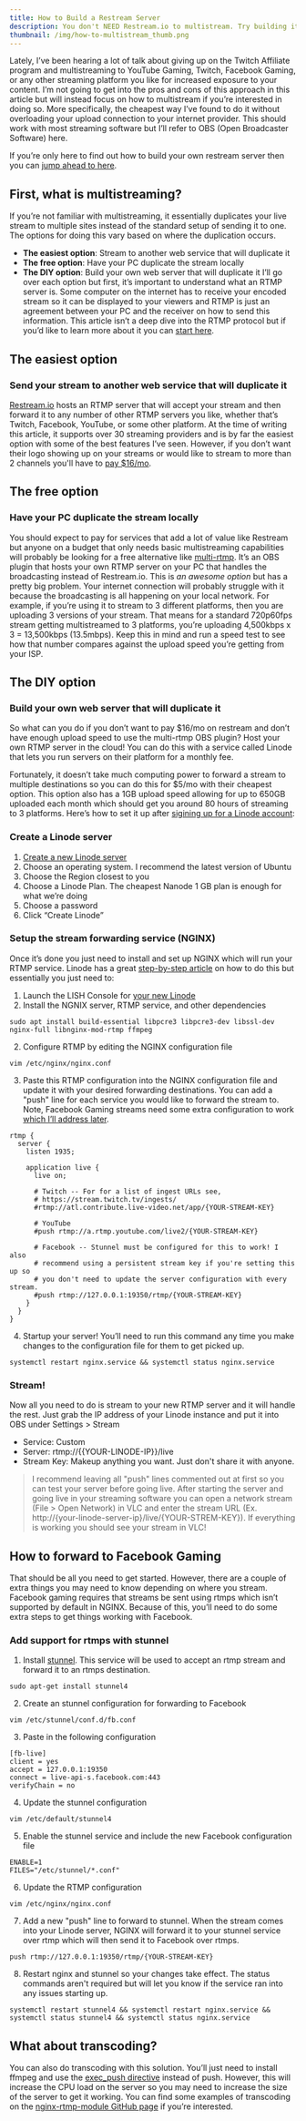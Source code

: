 ```yaml
---
title: How to Build a Restream Server
description: You don't NEED Restream.io to multistream. Try building it yourself for less!
thumbnail: /img/how-to-multistream_thumb.png
---
```


Lately, I’ve been hearing a lot of talk about giving up on the Twitch Affiliate program and multistreaming to YouTube Gaming, Twitch, Facebook Gaming, or any other streaming platform you like for increased exposure to your content. I’m not going to get into the pros and cons of this approach in this article but will instead focus on how to multistream if you’re interested in doing so. More specifically, the cheapest way I’ve found to do it without overloading your upload connection to your internet provider. This should work with most streaming software but I’ll refer to OBS (Open Broadcaster Software) here.

If you’re only here to find out how to build your own restream server then you can [jump ahead to here](#the-diy-option).

## First, what is multistreaming?
If you’re not familiar with multistreaming, it essentially duplicates your live stream to multiple sites instead of the standard setup of sending it to one. The options for doing this vary based on where the duplication occurs.
* **The easiest option**: Stream to another web service that will duplicate it
* **The free option**: Have your PC duplicate the stream locally
* **The DIY option**: Build your own web server that will duplicate it
I’ll go over each option but first, it’s important to understand what an RTMP server is. Some computer on the internet has to receive your encoded stream so it can be displayed to your viewers and RTMP is just an agreement between your PC and the receiver on how to send this information. This article isn’t a deep dive into the RTMP protocol but if you’d like to learn more about it you can [start here](https://www.adobe.com/content/dam/acom/en/devnet/rtmp/pdf/rtmp_specification_1.0.pdf).

## The easiest option
### Send your stream to another web service that will duplicate it
[Restream.io](https://restream.io/multistreaming) hosts an RTMP server that will accept your stream and then forward it to any number of other RTMP servers you like, whether that’s Twitch, Facebook, YouTube, or some other platform. At the time of writing this article, it supports over 30 streaming providers and is by far the easiest option with some of the best features I’ve seen. However, if you don’t want their logo showing up on your streams or would like to stream to more than 2 channels you'll have to [pay $16/mo](https://restream.io/pricing).

## The free option
### Have your PC duplicate the stream locally
You should expect to pay for services that add a lot of value like Restream but anyone on a budget that only needs basic multistreaming capabilities will probably be looking for a free alternative like [multi-rtmp](https://obsproject.com/forum/resources/multiple-rtmp-outputs-plugin.964/). It’s an OBS plugin that hosts your own RTMP server on your PC that handles the broadcasting instead of Restream.io. This is _an awesome option_ but has a pretty big problem. Your internet connection will probably struggle with it because the broadcasting is all happening on your local network. For example, if you’re using it to stream to 3 different platforms, then you are uploading 3 versions of your stream. That means for a standard 720p60fps stream getting multistreamed to 3 platforms, you’re uploading 4,500kbps x 3 = 13,500kbps (13.5mbps). Keep this in mind and run a speed test to see how that number compares against the upload speed you’re getting from your ISP.

## The DIY option
### Build your own web server that will duplicate it
So what can you do if you don’t want to pay $16/mo on restream and don’t have enough upload speed to use the multi-rtmp OBS plugin? Host your own RTMP server in the cloud! You can do this with a service called Linode that lets you run servers on their platform for a monthly fee.

Fortunately, it doesn’t take much computing power to forward a stream to multiple destinations so you can do this for $5/mo with their cheapest option. This option also has a 1GB upload speed allowing for up to 650GB uploaded each month which should get you around 80 hours of streaming to 3 platforms. Here’s how to set it up after [sigining up for a Linode account](https://login.linode.com/signup):

### Create a Linode server
1. [Create a new Linode server](https://cloud.linode.com/linodes/create)
2. Choose an operating system. I recommend the latest version of Ubuntu
3. Choose the Region closest to you
4. Choose a Linode Plan. The cheapest Nanode 1 GB plan is enough for what we’re doing
5. Choose a password
6. Click “Create Linode”
<article-image src="/img/how-to-multistream_1.gif"></article-image>

### Setup the stream forwarding service (NGINX)
Once it’s done you just need to install and set up NGINX which will run your RTMP service. Linode has a great [step-by-step article](https://www.linode.com/docs/guides/set-up-a-streaming-rtmp-server/) on how to do this but essentially you just need to:
1. Launch the LISH Console for [your new Linode](https://cloud.linode.com/linodes?view=grid)
2. Install the NGNIX server, RTMP service, and other dependencies
```
sudo apt install build-essential libpcre3 libpcre3-dev libssl-dev nginx-full libnginx-mod-rtmp ffmpeg
```
2. Configure RTMP by editing the NGINX configuration file
```
vim /etc/nginx/nginx.conf
```
3. Paste this RTMP configuration into the NGINX configuration file and update it with your desired forwarding destinations. You can add a "push" line for each service you would like to forward the stream to. Note, Facebook Gaming streams need some extra configuration to work [which I’ll address later](#how-to-forward-to-facebook-gaming).
```
rtmp {
  server {
    listen 1935;

    application live {
      live on;

      # Twitch -- For for a list of ingest URLs see,
      # https://stream.twitch.tv/ingests/
      #rtmp://atl.contribute.live-video.net/app/{YOUR-STREAM-KEY}

      # YouTube
      #push rtmp://a.rtmp.youtube.com/live2/{YOUR-STREAM-KEY}

      # Facebook -- Stunnel must be configured for this to work! I also
      # recommend using a persistent stream key if you're setting this up so
      # you don't need to update the server configuration with every stream.
      #push rtmp://127.0.0.1:19350/rtmp/{YOUR-STREAM-KEY}
    }
  }
}
```
4. Startup your server! You’ll need to run this command any time you make changes to the configuration file for them to get picked up.
```
systemctl restart nginx.service && systemctl status nginx.service
```

### Stream!
Now all you need to do is stream to your new RTMP server and it will handle the rest. Just grab the IP address of your Linode instance and put it into OBS under Settings > Stream
* Service: Custom
* Server: rtmp://{{YOUR-LINODE-IP}}/live
* Stream Key: Makeup anything you want. Just don't share it with anyone.
> I recommend leaving all "push" lines commented out at first so you can test your server before going live. After starting the server and going live in your streaming software you can open a network stream (File > Open Network) in VLC and enter the stream URL (Ex. http://{your-linode-server-ip}/live/{YOUR-STREM-KEY}). If everything is working you should see your stream in VLC!

## How to forward to Facebook Gaming
That should be all you need to get started. However, there are a couple of extra things you may need to know depending on where you stream. Facebook gaming requires that streams be sent using rtmps which isn’t supported by default in NGINX. Because of this, you’ll need to do some extra steps to get things working with Facebook.

### Add support for rtmps with stunnel
1. Install [stunnel](https://www.stunnel.org/). This service will be used to accept an rtmp stream and forward it to an rtmps destination.
```
sudo apt-get install stunnel4
```
2. Create an stunnel configuration for forwarding to Facebook
```
vim /etc/stunnel/conf.d/fb.conf
```
3. Paste in the following configuration
```
[fb-live]
client = yes
accept = 127.0.0.1:19350
connect = live-api-s.facebook.com:443
verifyChain = no
```
4. Update the stunnel configuration
```
vim /etc/default/stunnel4
```
5. Enable the stunnel service and include the new Facebook configuration file
```
ENABLE=1
FILES="/etc/stunnel/*.conf"
```
6. Update the RTMP configuration
```
vim /etc/nginx/nginx.conf
```
7. Add a new "push" line to forward to stunnel. When the stream comes into your Linode server, NGINX will forward it to your stunnel service over rtmp which will then send it to Facebook over rtmps.
```
push rtmp://127.0.0.1:19350/rtmp/{YOUR-STREAM-KEY}
```
8. Restart nginx and stunnel so your changes take effect. The status commands aren't required but will let you know if the service ran into any issues starting up.
```
systemctl restart stunnel4 && systemctl restart nginx.service && systemctl status stunnel4 && systemctl status nginx.service
```

## What about transcoding?
You can also do transcoding with this solution. You’ll just need to install ffmpeg and use the [exec_push directive](https://github.com/arut/nginx-rtmp-module/wiki/Directives#exec_push) instead of push. However, this will increase the CPU load on the server so you may need to increase the size of the server to get it working. You can find some examples of transcoding on the [nginx-rtmp-module GitHub page](https://github.com/arut/nginx-rtmp-module) if you’re interested.